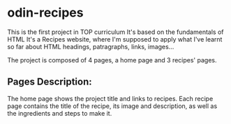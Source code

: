 # odin-recipes
This is the first project in TOP curriculum
It's based on the fundamentals of HTML
It's a Recipes website, where I'm supposed to apply what I've learnt so far about HTML headings, patragraphs, links, images...

The project is composed of 4 pages, a home page and 3 recipes' pages.

Pages Description:
------------------
  The home page shows the project title and links to recipes.
  Each recipe page contains the title of the recipe, its image and description, as well as the ingredients and steps to make it.
